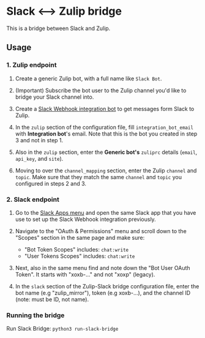 # Slack <--> Zulip bridge

This is a bridge between Slack and Zulip.

## Usage

### 1. Zulip endpoint

1. Create a generic Zulip bot, with a full name like `Slack Bot`.

2. (Important) Subscribe the bot user to the Zulip channel you'd like to bridge
   your Slack channel into.

3. Create a [Slack Webhook integration bot](https://zulip.com/integrations/doc/slack)
   to get messages form Slack to Zulip.

4. In the `zulip` section of the configuration file, fill `integration_bot_email`
   with **Integration bot**'s email. Note that this is the bot you created in
   step 3 and not in step 1.

5. Also in the `zulip` section, enter the **Generic bot's** `zuliprc`
   details (`email`, `api_key`, and `site`).

6. Moving to over the `channel_mapping` section, enter the Zulip `channel` and `topic`.
   Make sure that they match the same `channel` and `topic` you configured in steps 2
   and 3.

### 2. Slack endpoint

1. Go to the [Slack Apps menu](https://api.slack.com/apps) and open the same Slack app that
   you have use to set up the Slack Webhook integration previously.

2. Navigate to the "OAuth & Permissions" menu and scroll down to the "Scopes"
   section in the same page and make sure:
   - "Bot Token Scopes" includes: `chat:write`
   - "User Tokens Scopes" includes: `chat:write`

3. Next, also in the same menu find and note down the "Bot User OAuth Token".
   It starts with "xoxb-..." and not "xoxp" (legacy).

4. In the `slack` section of the Zulip-Slack bridge configuration file, enter the bot name
   (e.g "zulip_mirror"), token (e.g xoxb-...), and the channel ID (note: must be ID, not name).

### Running the bridge

Run Slack Bridge: `python3 run-slack-bridge`
